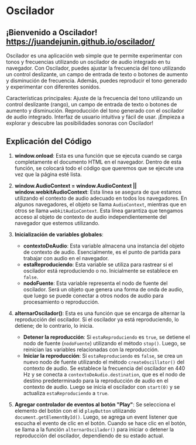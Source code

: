 # Oscilador
## ¡Bienvenido a Oscilador!   https://juandejunin.github.io/oscilador/

Oscilador es una aplicación web simple que te permite experimentar con tonos y frecuencias utilizando un oscilador de audio integrado en tu navegador. Con Oscilador, puedes ajustar la frecuencia del tono utilizando un control deslizante, un campo de entrada de texto o botones de aumento y disminución de frecuencia. Además, puedes reproducir el tono generado y experimentar con diferentes sonidos.

Características principales:
Ajuste de la frecuencia del tono utilizando un control deslizante (rango), un campo de entrada de texto o botones de aumento y disminución.
Reproducción del tono generado con el oscilador de audio integrado.
Interfaz de usuario intuitiva y fácil de usar.
¡Empieza a explorar y descubre las posibilidades sonoras con Oscilador!

## Explicación del Código

1. **window.onload**: Esta es una función que se ejecuta cuando se carga completamente el documento HTML en el navegador. Dentro de esta función, se colocará todo el código que queremos que se ejecute una vez que la página esté lista.

2. **window.AudioContext = window.AudioContext || window.webkitAudioContext**: Esta línea se asegura de que estamos utilizando el contexto de audio adecuado en todos los navegadores. En algunos navegadores, el objeto se llama `AudioContext`, mientras que en otros se llama `webkitAudioContext`. Esta línea garantiza que tengamos acceso al objeto de contexto de audio independientemente del navegador que estemos utilizando.

3. **Inicialización de variables globales**:
   - **contextoDeAudio**: Esta variable almacena una instancia del objeto de contexto de audio. Esencialmente, es el punto de partida para trabajar con audio en el navegador.
   - **estaReproduciendo**: Esta variable se utiliza para rastrear si el oscilador está reproduciendo o no. Inicialmente se establece en `false`.
   - **nodoFuente**: Esta variable representa el nodo de fuente del oscilador. Será un objeto que genera una forma de onda de audio, que luego se puede conectar a otros nodos de audio para procesamiento o reproducción.

4. **alternarOscilador()**: Esta es una función que se encarga de alternar la reproducción del oscilador. Si el oscilador ya está reproduciendo, lo detiene; de lo contrario, lo inicia.
   - **Detener la reproducción**: Si `estaReproduciendo` es `true`, se detiene el nodo de fuente (`nodoFuente`) utilizando el método `stop()`. Luego, se reinician las variables relacionadas con la reproducción.
   - **Iniciar la reproducción**: Si `estaReproduciendo` es `false`, se crea un nuevo nodo de fuente utilizando el método `createOscillator()` del contexto de audio. Se establece la frecuencia del oscilador en 440 Hz y se conecta a `contextoDeAudio.destination`, que es el nodo de destino predeterminado para la reproducción de audio en el contexto de audio. Luego se inicia el oscilador con `start(0)` y se actualiza `estaReproduciendo` a `true`.

5. **Agregar controlador de eventos al botón "Play"**: Se selecciona el elemento del botón con el id `playButton` utilizando `document.getElementById()`. Luego, se agrega un event listener que escucha el evento de clic en el botón. Cuando se hace clic en el botón, se llama a la función `alternarOscilador()` para iniciar o detener la reproducción del oscilador, dependiendo de su estado actual.
